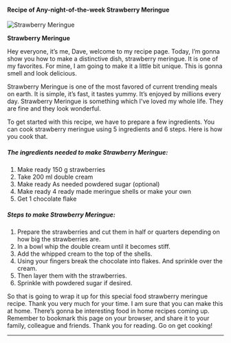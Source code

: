             

#### Recipe of Any-night-of-the-week Strawberry Meringue

![Strawberry Meringue](https://img-global.cpcdn.com/recipes/c429c4a3bf041255/751x532cq70/strawberry-meringue-recipe-main-photo.jpg)

**Strawberry Meringue**

Hey everyone, it’s me, Dave, welcome to my recipe page. Today, I’m gonna show you how to make a distinctive dish, strawberry meringue. It is one of my favorites. For mine, I am going to make it a little bit unique. This is gonna smell and look delicious.

Strawberry Meringue is one of the most favored of current trending meals on earth. It is simple, it’s fast, it tastes yummy. It’s enjoyed by millions every day. Strawberry Meringue is something which I’ve loved my whole life. They are fine and they look wonderful.

To get started with this recipe, we have to prepare a few ingredients. You can cook strawberry meringue using 5 ingredients and 6 steps. Here is how you cook that.

##### The ingredients needed to make Strawberry Meringue:

1.  Make ready 150 g strawberries
2.  Take 200 ml double cream
3.  Make ready As needed powdered sugar (optional)
4.  Make ready 4 ready made meringue shells or make your own
5.  Get 1 chocolate flake

##### Steps to make Strawberry Meringue:

1.  Prepare the strawberries and cut them in half or quarters depending on how big the strawberries are.
2.  In a bowl whip the double cream until it becomes stiff.
3.  Add the whipped cream to the top of the shells.
4.  Using your fingers break the chocolate into flakes. And sprinkle over the cream.
5.  Then layer them with the strawberries.
6.  Sprinkle with powdered sugar if desired.

So that is going to wrap it up for this special food strawberry meringue recipe. Thank you very much for your time. I am sure that you can make this at home. There’s gonna be interesting food in home recipes coming up. Remember to bookmark this page on your browser, and share it to your family, colleague and friends. Thank you for reading. Go on get cooking!

* * *